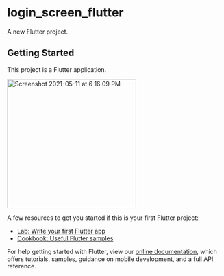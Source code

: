 # login_screen_flutter

A new Flutter project.

## Getting Started

This project is a  Flutter application.

<img width="301" alt="Screenshot 2021-05-11 at 6 16 09 PM" src="https://user-images.githubusercontent.com/73185436/117817536-52887080-b285-11eb-9799-d286e318a1e5.png">


A few resources to get you started if this is your first Flutter project:

- [Lab: Write your first Flutter app](https://flutter.dev/docs/get-started/codelab)
- [Cookbook: Useful Flutter samples](https://flutter.dev/docs/cookbook)

For help getting started with Flutter, view our
[online documentation](https://flutter.dev/docs), which offers tutorials,
samples, guidance on mobile development, and a full API reference.
